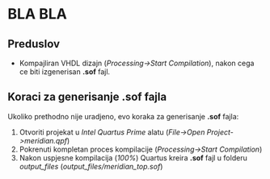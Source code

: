# BLA BLA

## Preduslov

- Kompajliran VHDL dizajn (*Processing->Start Compilation*), nakon cega ce biti izgenerisan **.sof** fajl.



## Koraci za generisanje .sof fajla

Ukoliko prethodno nije uradjeno, evo koraka za generisanje **.sof** fajla:
1. Otvoriti projekat u *Intel Quartus Prime* alatu (*File->Open Project->meridian.qpf*)
2. Pokrenuti kompletan proces kompilacije (*Processing->Start Compilation*)
3. Nakon uspjesne kompilacija (*100%*) Quartus kreira **.sof** fajl u folderu *output_files* (*output_files/meridian_top.sof*)
